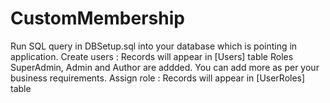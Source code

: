 # CustomMembership
Run SQL query in DBSetup.sql into your database which is pointing in application.
Create users : Records will appear in [Users] table
Roles SuperAdmin, Admin and Author are addded. You can add more as per your business requirements.
Assign role : Records will appear in [UserRoles] table
